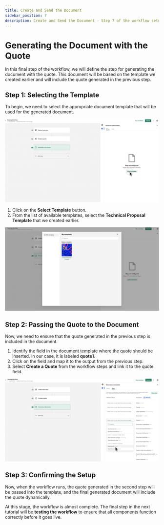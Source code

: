 ```yaml
---
title: Create and Send the Document
sidebar_position: 7
description: Create and Send the Document - Step 7 of the workflow setup process
---
```


# Generating the Document with the Quote

In this final step of the workflow, we will define the step for generating the document with the quote. This document will be based on the template we created earlier and will include the quote generated in the previous step.

## Step 1: Selecting the Template

To begin, we need to select the appropriate document template that will be used for the generated document.

![Selecting the Template](/img/doc_step/start_selection_of_template.png)

1. Click on the **Select Template** button.
2. From the list of available templates, select the **Technical Proposal Template** that we created earlier.

![Select the Template](/img/doc_step/select_template.png)

## Step 2: Passing the Quote to the Document

Now, we need to ensure that the quote generated in the previous step is included in the document.

1. Identify the field in the document template where the quote should be inserted. In our case, it is labeled **quote1**.
2. Click on the field and map it to the output from the previous step.
3. Select **Create a Quote** from the workflow steps and link it to the quote field.

![Passing the Quote to the Document](/img/doc_step/pass_quote_to_the_doc.png)

## Step 3: Confirming the Setup

Now, when the workflow runs, the quote generated in the second step will be passed into the template, and the final generated document will include the quote dynamically.

At this stage, the workflow is almost complete. The final step in the next tutorial will be **testing the workflow** to ensure that all components function correctly before it goes live.
